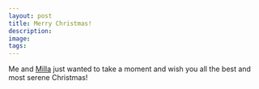 ```yaml
---
layout: post
title: Merry Christmas!
description:
image:
tags: 
---
```

Me and [Milla](https://www.instagram.com/millakillapilla/) just wanted to take a moment and wish you all the best and most serene Christmas!

<p align="center">
	<img src="{{ site.baseurl }}/assets/images/blog/2020-12-24-merry-christmas/milla-christmas-2020.jpg" alt="" data-position="center center" />
</p>